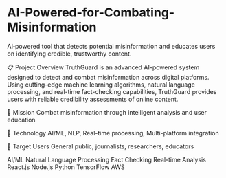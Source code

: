 # AI-Powered-for-Combating-Misinformation
 AI‑powered tool that detects potential misinformation and educates users on identifying credible, trustworthy content.

📋
Project Overview
TruthGuard is an advanced AI-powered system designed to detect and combat misinformation across digital platforms. Using cutting-edge machine learning algorithms, natural language processing, and real-time fact-checking capabilities, TruthGuard provides users with reliable credibility assessments of online content.

🎯 Mission
Combat misinformation through intelligent analysis and user education

🔬 Technology
AI/ML, NLP, Real-time processing, Multi-platform integration

👥 Target Users
General public, journalists, researchers, educators

AI/ML
Natural Language Processing
Fact Checking
Real-time Analysis
React.js
Node.js
Python
TensorFlow
AWS

